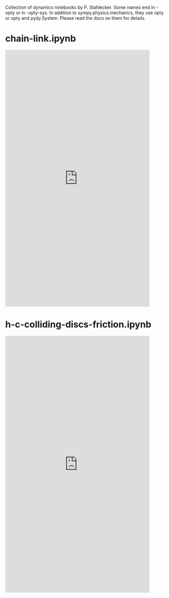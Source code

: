 Collection of dynamics notebooks by P. Stahlecker.
Some names end in -opty or in -opty-sys. In addition
to sympy.physics.mechanics, they use opty or opty and
pydy.System. Please read the docs on them for details.

# chain-link.ipynb

<iframe width="456" height="810" src="https://www.youtube.com/embed/r7ENaJJU_UI" title="50 link 2D pendulum" frameborder="0"
allow="accelerometer; autoplay; clipboard-write; encrypted-media; gyroscope; picture-in-picture; web-share" allowfullscreen></iframe>

# h-c-colliding-discs-friction.ipynb

<iframe width="456" height="810" src="https://www.youtube.com/embed/l6SvIPoyIqQ" title="Discs Colliding with Friction" frameborder="0"
allow="accelerometer; autoplay; clipboard-write; encrypted-media; gyroscope; picture-in-picture; web-share" allowfullscreen></iframe>
